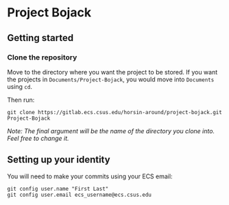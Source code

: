 # Project Bojack

## Getting started

### Clone the repository

Move to the directory where you want the project to be stored.
If you want the projects in `Documents/Project-Bojack`, you would move into `Documents` using `cd`.

Then run:

```
git clone https://gitlab.ecs.csus.edu/horsin-around/project-bojack.git Project-Bojack
```

_Note: The final argument will be the name of the directory you clone into. Feel free to change it._

## Setting up your identity

You will need to make your commits using your ECS email:

```
git config user.name "First Last"
git config user.email ecs_username@ecs.csus.edu
```

